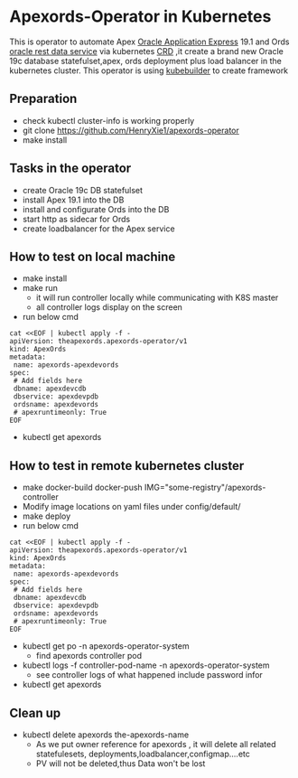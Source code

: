 # Apexords-Operator in Kubernetes
This is operator to automate Apex [Oracle Application Express](https://apex.oracle.com) 19.1 and Ords [oracle rest data service](https://www.oracle.com/tools/technologies/faq-rest-data-services.html) via kubernetes [CRD](https://kubernetes.io/docs/concepts/extend-kubernetes/api-extension/custom-resources/) ,it create a brand new Oracle 19c database statefulset,apex, ords  deployment plus load balancer in the kubernetes cluster.  This operator is using [kubebuilder](https://github.com/kubernetes-sigs/kubebuilder) to create framework

## Preparation
* check kubectl cluster-info  is working properly 
* git clone https://github.com/HenryXie1/apexords-operator
* make install
## Tasks in the operator
* create Oracle 19c DB statefulset
* install Apex 19.1 into the DB
* install and configurate Ords into the DB
* start http as sidecar for Ords
* create loadbalancer for the Apex service 
## How to test on local machine
* make install
* make run   
  * it will run controller locally while communicating with K8S master
  * all controller logs display on the screen
* run below cmd
```
cat <<EOF | kubectl apply -f -
apiVersion: theapexords.apexords-operator/v1
kind: ApexOrds
metadata:
 name: apexords-apexdevords
spec:
 # Add fields here
 dbname: apexdevcdb
 dbservice: apexdevpdb
 ordsname: apexdevords
 # apexruntimeonly: True
EOF
```
* kubectl get apexords

## How to test in remote kubernetes cluster
* make docker-build docker-push IMG="some-registry"/apexords-controller  
* Modify image locations on yaml files under config/default/
* make deploy
* run below cmd
```
cat <<EOF | kubectl apply -f -
apiVersion: theapexords.apexords-operator/v1
kind: ApexOrds
metadata:
 name: apexords-apexdevords
spec:
 # Add fields here
 dbname: apexdevcdb
 dbservice: apexdevpdb
 ordsname: apexdevords
 # apexruntimeonly: True
EOF
```
* kubectl get po -n apexords-operator-system
  * find apexords controller pod 
* kubectl logs -f controller-pod-name  -n apexords-operator-system
  * see controller logs of what happened include password infor
* kubectl get apexords
## Clean up
* kubectl delete apexords  the-apexords-name
  * As we put owner reference for apexords , it will delete all related statefulesets, deployments,loadbalancer,configmap....etc
  * PV will not be deleted,thus Data won't be lost
